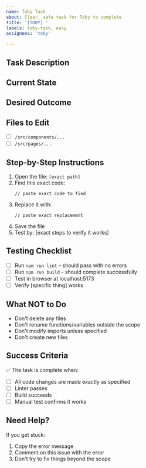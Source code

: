 ```yaml
---
name: Toby Task
about: Clear, safe task for Toby to complete
title: '[TOBY] '
labels: toby-task, easy
assignees: 'toby'

---
```


## Task Description
<!-- Clear, one-sentence description of what needs to be done -->

## Current State
<!-- What the code/UI looks like now -->

## Desired Outcome
<!-- What it should look like when done -->

## Files to Edit
<!-- EXACT file paths - no searching needed -->
- [ ] `/src/components/...`
- [ ] `/src/pages/...`

## Step-by-Step Instructions
1. Open the file: `[exact path]`
2. Find this exact code: 
   ```tsx
   // paste exact code to find
   ```
3. Replace it with:
   ```tsx
   // paste exact replacement
   ```
4. Save the file
5. Test by: [exact steps to verify it works]

## Testing Checklist
- [ ] Run `npm run lint` - should pass with no errors
- [ ] Run `npm run build` - should complete successfully
- [ ] Test in browser at localhost:5173
- [ ] Verify [specific thing] works

## What NOT to Do
- Don't delete any files
- Don't rename functions/variables outside the scope
- Don't modify imports unless specified
- Don't create new files

## Success Criteria
✅ The task is complete when:
- [ ] All code changes are made exactly as specified
- [ ] Linter passes
- [ ] Build succeeds
- [ ] Manual test confirms it works

## Need Help?
If you get stuck:
1. Copy the error message
2. Comment on this issue with the error
3. Don't try to fix things beyond the scope